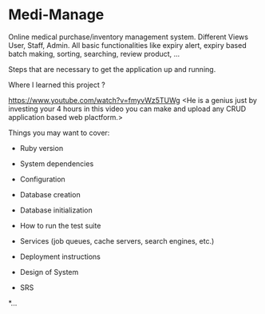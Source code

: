 # Medi-Manage

Online medical purchase/inventory management system.
Different Views User, Staff, Admin.
All basic functionalities like expiry alert, expiry based batch making, sorting, searching, review product, ...

Steps that are necessary to get the
application up and running.

Where I learned this project ?

https://www.youtube.com/watch?v=fmyvWz5TUWg 
<He is a genius just by investing your 4 hours in this video you can make and upload any CRUD application based web plactform.>

Things you may want to cover:

* Ruby version

* System dependencies

* Configuration

* Database creation

* Database initialization

* How to run the test suite

* Services (job queues, cache servers, search engines, etc.)

* Deployment instructions

* Design of System 

* SRS

*...
